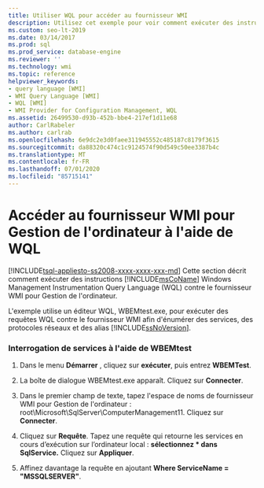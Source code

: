 ```yaml
---
title: Utiliser WQL pour accéder au fournisseur WMI
description: Utilisez cet exemple pour voir comment exécuter des instructions de langage de requête Windows Management Instrumentation pour le fournisseur WMI pour la gestion de l’ordinateur dans SQL Server.
ms.custom: seo-lt-2019
ms.date: 03/14/2017
ms.prod: sql
ms.prod_service: database-engine
ms.reviewer: ''
ms.technology: wmi
ms.topic: reference
helpviewer_keywords:
- query language [WMI]
- WMI Query Language [WMI]
- WQL [WMI]
- WMI Provider for Configuration Management, WQL
ms.assetid: 26499530-d93b-452b-bbe4-217ef1d11e68
author: CarlRabeler
ms.author: carlrab
ms.openlocfilehash: 6e9dc2e3d0faee311945552c485187c8179f3615
ms.sourcegitcommit: da88320c474c1c9124574f90d549c50ee3387b4c
ms.translationtype: MT
ms.contentlocale: fr-FR
ms.lasthandoff: 07/01/2020
ms.locfileid: "85715141"
---
```

# <a name="access-wmi-provider-for-configuration-management-using-wql"></a>Accéder au fournisseur WMI pour Gestion de l'ordinateur à l'aide de WQL
[!INCLUDE[tsql-appliesto-ss2008-xxxx-xxxx-xxx-md](../../includes/applies-to-version/sqlserver.md)]
  Cette section décrit comment exécuter des instructions [!INCLUDE[msCoName](../../includes/msconame-md.md)] Windows Management Instrumentation Query Language (WQL) contre le fournisseur WMI pour Gestion de l'ordinateur.  
  
 L'exemple utilise un éditeur WQL, WBEMtest.exe, pour exécuter des requêtes WQL contre le fournisseur WMI afin d'énumérer des services, des protocoles réseaux et des alias [!INCLUDE[ssNoVersion](../../includes/ssnoversion-md.md)].  
  
### <a name="querying-services-using-wbemtest"></a>Interrogation de services à l'aide de WBEMtest  
  
1.  Dans le menu **Démarrer** , cliquez sur **exécuter**, puis entrez **WBEMTest**.  
  
2.  La boîte de dialogue WBEMtest.exe apparaît. Cliquez sur **Connecter**.  
  
3.  Dans le premier champ de texte, tapez l'espace de noms de fournisseur WMI pour Gestion de l'ordinateur : root\Microsoft\SqlServer\ComputerManagement11. Cliquez sur **Connecter**.  
  
4.  Cliquez sur **Requête**. Tapez une requête qui retourne les services en cours d’exécution sur l’ordinateur local : **sélectionnez \* dans SqlService.** Cliquez sur **Appliquer**.  
  
5.  Affinez davantage la requête en ajoutant **Where ServiceName = "MSSQLSERVER"**.  
  
  
